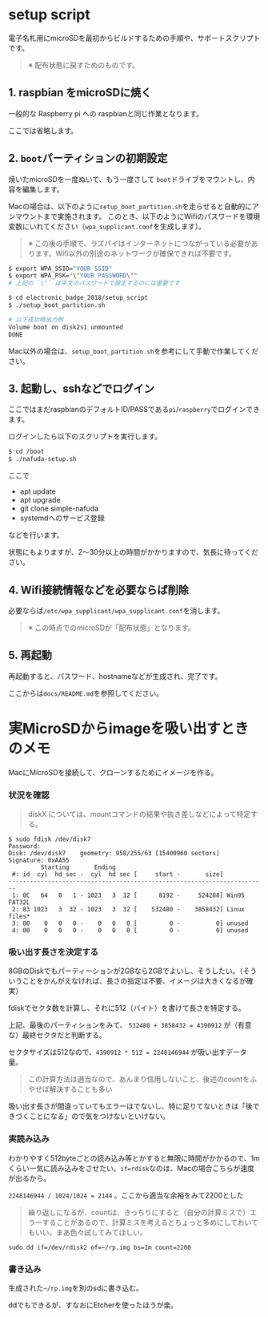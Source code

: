 setup script
============

電子名札用にmicroSDを最初からビルドするための手順や、サポートスクリプトです。

> ※ 配布状態に戻すためのものです。


## 1. raspbian をmicroSDに焼く

一般的な Raspberry pi への raspbianと同じ作業となります。

ここでは省略します。

## 2. `boot`パーティションの初期設定

焼いたmicroSDを一度ぬいて、もう一度さして `boot`ドライブをマウントし、内容を編集します。

Macの場合は、以下のように`setup_boot_partition.sh`を走らせると自動的にアンマウントまで実施されます。 このとき、以下のようにWifiのパスワードを環境変数にいれてください（`wpa_supplicant.conf`を生成します）。

> ※ この後の手順で、ラズパイはインターネットにつながっている必要があります。Wifi以外の別途のネットワークが確保できれば不要です。

```bash
$ export WPA_SSID="YOUR SSID"
$ export WPA_PSK="\"YOUR PASSWORD\"" 
# 上記の `\"` は平文のパスワードで設定するのには重要です

$ cd electronic_badge_2018/setup_script
$ ./setup_boot_partition.sh

# 以下成功時出力例
Volume boot on disk2s1 unmounted
DONE
```

Mac以外の場合は、`setup_boot_partition.sh`を参考にして手動で作業してください。


## 3. 起動し、sshなどでログイン

ここではまだraspbianのデフォルトID/PASSである`pi`/`raspberry`でログインできます。

ログインしたら以下のスクリプトを実行します。

```bash
$ cd /boot
$ ./nafuda-setup.sh
```

ここで

- apt update
- apt upgrade
- git clone simple-nafuda
- systemdへのサービス登録

などを行います。

状態にもよりますが、2〜30分以上の時間がかかりますので、気長に待ってください。


## 4. Wifi接続情報などを必要ならば削除

必要ならば`/etc/wpa_supplicant/wpa_supplicant.conf`を消します。

> ※ この時点でのmicroSDが「配布状態」となります。


## 5. 再起動

再起動すると、パスワード、hostnameなどが生成され、完了です。

ここからは`docs/README.md`を参照してください。


# 実MicroSDからimageを吸い出すときのメモ

MacにMicroSDを接続して、クローンするためにイメージを作る。

### 状況を確認

> diskX については、mountコマンドの結果や抜き差しなどによって特定する。

```
$ sudo fdisk /dev/disk7
Password:
Disk: /dev/disk7	geometry: 958/255/63 [15400960 sectors]
Signature: 0xAA55
         Starting       Ending
 #: id  cyl  hd sec -  cyl  hd sec [     start -       size]
------------------------------------------------------------------------
 1: 0C   64   0   1 - 1023   3  32 [      8192 -     524288] Win95 FAT32L
 2: 83 1023   3  32 - 1023   3  32 [    532480 -    3858432] Linux files*
 3: 00    0   0   0 -    0   0   0 [         0 -          0] unused
 4: 00    0   0   0 -    0   0   0 [         0 -          0] unused
```

### 吸い出す長さを決定する

8GBのDiskでもパーティーションが2GBなら2GBでよいし、そうしたい。（そういうことをかんがえなければ、長さの指定は不要、イメージは大きくなるが確実）

fdiskでセクタ数を計算し、それに512（バイト）を書けて長さを特定する。

上記、最後のパーティションをみて、 `532480 + 3858432 = 4390912` が（有意な）最終セクタだと判断する。

セクタサイズは512なので、`4390912 * 512 = 2248146944` が吸い出すデータ量。

> この計算方法は適当なので、あんまり信用しないこと、後述のcountをふやせば解決することも多い

吸い出す長さが間違っていてもエラーはでないし、特に足りてないときは「後できづくことになる」ので気をつけないといけない。

### 実読み込み

わかりやすく512byteごとの読み込み等とかすると無限に時間がかかるので、1mくらい一気に読み込みをさせたい。`if=rdisk`なのは、Macの場合こちらが速度が出るから。

`2248146944 / 1024/1024 = 2144` 。ここから適当な余裕をみて2200とした

> 繰り返しになるが、countは、きっちりにすると（自分の計算ミスで）エラーすることがあるので、計算ミスを考えるとちょっと多めにしておいてもいい。まあ色々試してみてほしい。

```
sudo dd if=/dev/rdisk2 of=~/rp.img bs=1m count=2200
```

### 書き込み

生成された`~/rp.img`を別のsdに書き込む。

ddでもできるが、すなおにEtcherを使ったほうが楽。


